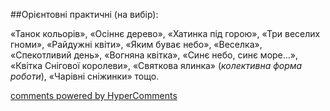 <div id="hypercomments_widget" class="js-hypercomments-widget invisible"></div>

##Орієнтовні практичні (на вибір):

«Танок кольорів», «Осіннє дерево», «Хатинка під горою», «Три веселих гноми», «Райдужні квіти», «Яким буває небо», «Веселка», «Спекотливий день», «Вогняна квітка», «Синє небо, синє море…», «Квітка Снігової королеви», «Святкова ялинка» (*колективна форма роботи*), «Чарівні сніжинки» тощо.


<div class="js-hypercomments-container">
    <a href="http://hypercomments.com" class="hc-link" title="comments widget">comments powered by HyperComments</a>
</div>